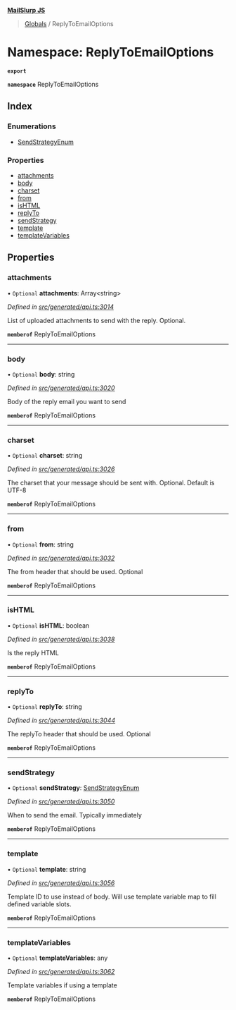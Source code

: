 **[MailSlurp JS](../README.md)**

> [Globals](../README.md) / ReplyToEmailOptions

# Namespace: ReplyToEmailOptions

**`export`** 

**`namespace`** ReplyToEmailOptions

## Index

### Enumerations

* [SendStrategyEnum](../enums/replytoemailoptions.sendstrategyenum.md)

### Properties

* [attachments](replytoemailoptions.md#attachments)
* [body](replytoemailoptions.md#body)
* [charset](replytoemailoptions.md#charset)
* [from](replytoemailoptions.md#from)
* [isHTML](replytoemailoptions.md#ishtml)
* [replyTo](replytoemailoptions.md#replyto)
* [sendStrategy](replytoemailoptions.md#sendstrategy)
* [template](replytoemailoptions.md#template)
* [templateVariables](replytoemailoptions.md#templatevariables)

## Properties

### attachments

• `Optional` **attachments**: Array\<string>

*Defined in [src/generated/api.ts:3014](https://github.com/mailslurp/mailslurp-client/blob/65d1444/src/generated/api.ts#L3014)*

List of uploaded attachments to send with the reply. Optional.

**`memberof`** ReplyToEmailOptions

___

### body

• `Optional` **body**: string

*Defined in [src/generated/api.ts:3020](https://github.com/mailslurp/mailslurp-client/blob/65d1444/src/generated/api.ts#L3020)*

Body of the reply email you want to send

**`memberof`** ReplyToEmailOptions

___

### charset

• `Optional` **charset**: string

*Defined in [src/generated/api.ts:3026](https://github.com/mailslurp/mailslurp-client/blob/65d1444/src/generated/api.ts#L3026)*

The charset that your message should be sent with. Optional. Default is UTF-8

**`memberof`** ReplyToEmailOptions

___

### from

• `Optional` **from**: string

*Defined in [src/generated/api.ts:3032](https://github.com/mailslurp/mailslurp-client/blob/65d1444/src/generated/api.ts#L3032)*

The from header that should be used. Optional

**`memberof`** ReplyToEmailOptions

___

### isHTML

• `Optional` **isHTML**: boolean

*Defined in [src/generated/api.ts:3038](https://github.com/mailslurp/mailslurp-client/blob/65d1444/src/generated/api.ts#L3038)*

Is the reply HTML

**`memberof`** ReplyToEmailOptions

___

### replyTo

• `Optional` **replyTo**: string

*Defined in [src/generated/api.ts:3044](https://github.com/mailslurp/mailslurp-client/blob/65d1444/src/generated/api.ts#L3044)*

The replyTo header that should be used. Optional

**`memberof`** ReplyToEmailOptions

___

### sendStrategy

• `Optional` **sendStrategy**: [SendStrategyEnum](../enums/replytoemailoptions.sendstrategyenum.md)

*Defined in [src/generated/api.ts:3050](https://github.com/mailslurp/mailslurp-client/blob/65d1444/src/generated/api.ts#L3050)*

When to send the email. Typically immediately

**`memberof`** ReplyToEmailOptions

___

### template

• `Optional` **template**: string

*Defined in [src/generated/api.ts:3056](https://github.com/mailslurp/mailslurp-client/blob/65d1444/src/generated/api.ts#L3056)*

Template ID to use instead of body. Will use template variable map to fill defined variable slots.

**`memberof`** ReplyToEmailOptions

___

### templateVariables

• `Optional` **templateVariables**: any

*Defined in [src/generated/api.ts:3062](https://github.com/mailslurp/mailslurp-client/blob/65d1444/src/generated/api.ts#L3062)*

Template variables if using a template

**`memberof`** ReplyToEmailOptions
